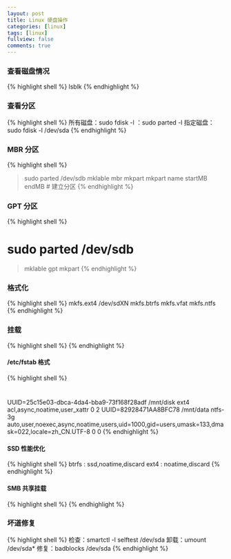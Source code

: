 ```yaml
---
layout: post
title: Linux 硬盘操作
categories: [linux]
tags: [linux]
fullview: false
comments: true
---
```


### 查看磁盘情况

{% highlight shell %}
lsblk
{% endhighlight %}

### 查看分区

{% highlight shell %}
所有磁盘：sudo fdisk -l
        ：sudo parted -l
指定磁盘：sudo fdisk -l /dev/sda
{% endhighlight %}

### MBR 分区

{% highlight shell %}
> sudo parted /dev/sdb
> mklable mbr
> mkpart
> mkpart name startMB endMB # 建立分区
{% endhighlight %}

### GPT 分区

{% highlight shell %}
# sudo parted /dev/sdb
> mklable gpt
> mkpart
{% endhighlight %}


### 格式化

{% highlight shell %}
mkfs.ext4  /dev/sdXN
mkfs.btrfs
mkfs.vfat
mkfs.ntfs
{% endhighlight %}


### 挂载

{% highlight shell %}
{% endhighlight %}


#### /etc/fstab 格式

{% highlight shell %}
# <file system> <mount point>   <type>  <options>       <dump>  <pass>
UUID=25c15e03-dbca-4da4-bba9-73f168f28adf /mnt/disk        ext4    acl,async,noatime,user_xattr  0       2
UUID=82928471AA8BFC78		          /mnt/data       ntfs-3g auto,user,noexec,async,noatime,users,uid=1000,gid=users,umask=133,dmask=022,locale=zh_CN.UTF-8 0 0
{% endhighlight %}


#### SSD 性能优化

{% highlight shell %}
btrfs : ssd,noatime,discard
ext4  : noatime,discard
{% endhighlight %}


#### SMB 共享挂载

{% highlight shell %}
{% endhighlight %}


### 坏道修复

{% highlight shell %}
检查：smartctl -l selftest /dev/sda
卸载：umount /dev/sda*
修复：badblocks /dev/sda
{% endhighlight %}

